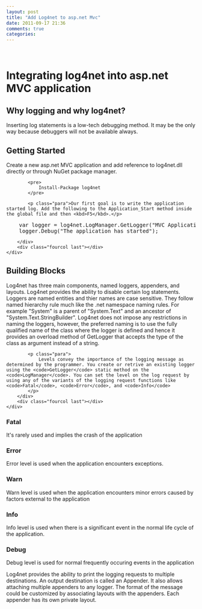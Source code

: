 ```yaml
---
layout: post
title: "Add Log4net to asp.net Mvc"
date: 2011-09-17 21:36
comments: true
categories: 
---
```


<div class="container">
	<div class="row">
		<div class="sixcol">&nbsp</div>
		<div class="sixcol last">
            <h1 class="main-head">
                Integrating log4net into asp.net MVC application
            </h1>
        </div>
	</div>
</div>


<div class="container padding40">
	<div class="row">
		<h2>Why logging and why log4net?</h2>
		<div class="eightcol">
            Inserting log statements is a low-tech debugging method. It may be the only way because debuggers will not be available always. 
        </div>
		<div class="fourcol last"></div>
	</div>
</div>


<div class="container padding40">
	<div class="row">
		<h2>Getting Started</h2>
		<div class="eightcol">
            Create a new asp.net MVC application and add reference to log4net.dll directly or through NuGet package manager.

            <pre>
                Install-Package log4net
            </pre>

            <p class="para">Our first goal is to write the application started log. Add the following to the Application_Start method inside the global file and then <kbd>F5</kbd>.</p>

<pre>
    var logger = log4net.LogManager.GetLogger("MVC Application");
    logger.Debug("The application has started");
</pre>

        </div>
		<div class="fourcol last"></div>
	</div>
</div>


<div class="container padding40">
	<div class="row">
		<h2>Building Blocks</h2>
		<div class="eightcol">
            Log4net has three main components, named loggers, appenders, and layouts. Log4net provides the ability to disable certain log statements. Loggers are named entities and thier names are case sensitive. They follow named hierarchy rule much like the .net namespace naming rules. For example "System" is a parent of "System.Text" and an ancestor of "System.Text.StringBuilder". Log4net does not impose any restrictions in naming the loggers, however, the preferred naming is to use the fully qualified name of the class where the logger is defined and hence it provides an overload method of GetLogger that accepts the type of the class as argument instead of a string.

            <p class="para">
                Levels convey the importance of the logging message as determined by the programmer. You create or retrive an existing logger using the <code>GetLogger</code> static method on the <code>LogManager</code>. You can set the level on the log request by using any of the variants of the logging request functions like <code>Fatal</code>, <code>Error</code>, and <code>Info</code>
            </p>
        </div>
		<div class="fourcol last"></div>
	</div>
</div>

<div class="container padding40 gray">
	<div class="row">
		<div class="threecol">
            <h3>Fatal</h3>
            <p class="para">It's rarely used and implies the crash of the application</p>
        </div>
        <div class="twocol">
            <h3>Error</h3>
            <p class="para">
                Error level is used when the application encounters exceptions.
            </p>
        </div>
        <div class="twocol">
            <h3>Warn</h3>
            <p class="para">
                Warn level is used when the application encounters minor errors caused by factors external to the application
            </p>
        </div>
        <div class="twocol">
            <h3>Info</h3>
            <p class="para">
                Info level is used when there is a significant event in the normal life cycle of the application.
            </p>
        </div>
		<div class="threecol last">
            <h3>Debug</h3>
            <p class="para">
                Debug level is used for normal frequently occuring events in the application
            </p>
        </div>
	</div>
</div>


<div class="container padding40">
	<div class="row">	
		<div class="eightcol">
            Log4net provides the ability to print the logging requests to multiple destinations. An output destination is called an Appender. It also allows attaching multiple appenders to any logger. The format of the message could be customized by associating layouts with the appenders. Each appender has its own private layout.
        </div>
		<div class="fourcol last"></div>
	</div>
</div>





